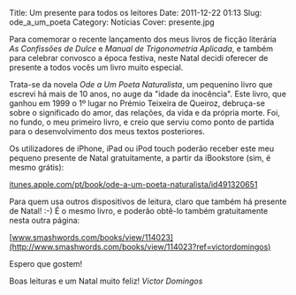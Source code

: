 Title: Um presente para todos os leitores
Date: 2011-12-22 01:13
Slug: ode_a_um_poeta
Category: Notícias
Cover: presente.jpg

Para comemorar o recente lançamento dos meus livros de ficção literária *As Confissões de Dulce* e *Manual de Trigonometria Aplicada*, e também para celebrar convosco a época festiva, neste Natal decidi oferecer de presente a todos vocês um livro muito especial. 

Trata-se da novela *Ode a Um Poeta Naturalista*, um pequenino livro que escrevi há mais de 10 anos, no auge da "idade da inocência". Este livro, que ganhou em 1999 o 1º lugar no Prémio Teixeira de Queiroz, debruça-se sobre o significado do amor, das relações, da vida e da própria morte. Foi, no fundo, o meu primeiro livro, e creio que serviu como ponto de partida para o desenvolvimento dos meus textos posteriores.

Os utilizadores de iPhone, iPad ou iPod touch poderão receber este meu pequeno presente de Natal gratuitamente, a partir da iBookstore (sim, é mesmo grátis):

[itunes.apple.com/pt/book/ode-a-um-poeta-naturalista/id491320651](http://itunes.apple.com/pt/book/ode-a-um-poeta-naturalista/id491320651)


Para quem usa outros dispositivos de leitura, claro que também há presente de Natal! :-) É o mesmo livro, e poderão obtê-lo também gratuitamente nesta outra página: 

[www.smashwords.com/books/view/114023](http://www.smashwords.com/books/view/114023?ref=victordomingos)

Espero que gostem!


Boas leituras e um Natal muito feliz!
*Victor Domingos*

